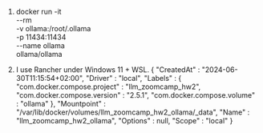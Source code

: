 1. docker run -it \
   --rm \
   -v ollama:/root/.ollama \
   -p 11434:11434 \
   --name ollama \
   ollama/ollama

2. I use Rancher under Windows 11 + WSL.
   {
   "CreatedAt" : "2024-06-30T11:15:54+02:00",
   "Driver" : "local",
   "Labels" : {
   "com.docker.compose.project" : "llm_zoomcamp_hw2",
   "com.docker.compose.version" : "2.5.1",
   "com.docker.compose.volume" : "ollama"
   },
   "Mountpoint" : "/var/lib/docker/volumes/llm_zoomcamp_hw2_ollama/_data",
   "Name" : "llm_zoomcamp_hw2_ollama",
   "Options" : null,
   "Scope" : "local"
   }